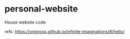 # personal-website
House website code 


refs: 
https://oninross.github.io/infinite-imaginations/#/hello/
